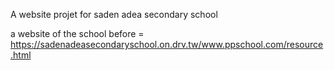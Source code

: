 A website projet for saden adea secondary school



a website of the school before = https://sadenadeasecondaryschool.on.drv.tw/www.ppschool.com/resource.html


